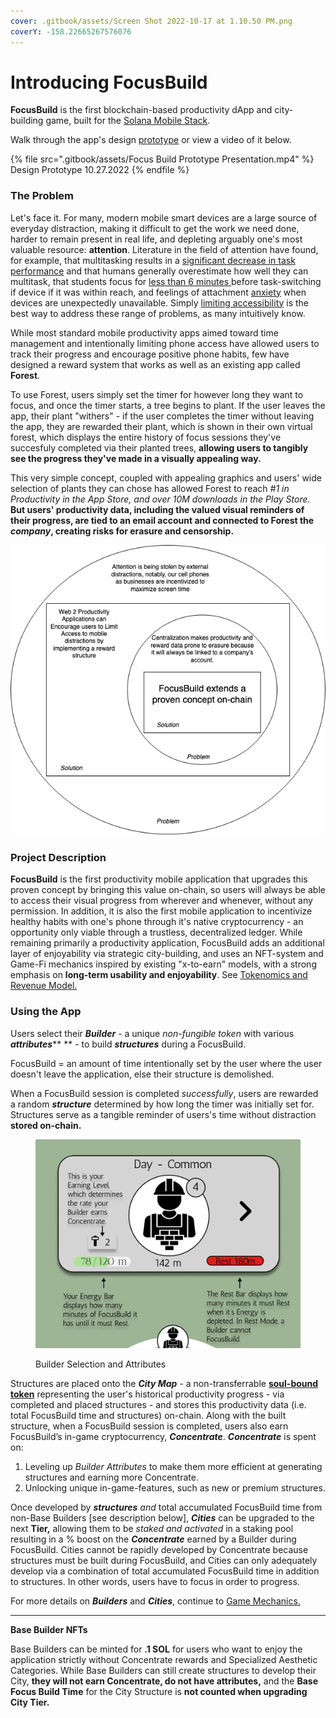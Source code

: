 ```yaml
---
cover: .gitbook/assets/Screen Shot 2022-10-17 at 1.10.50 PM.png
coverY: -158.22665267576076
---
```


# Introducing FocusBuild

**FocusBuild** is the first blockchain-based productivity dApp and city-building game, built for the [Solana Mobile Stack](https://solanamobile.com/).

Walk through the app's design [prototype](https://www.figma.com/proto/KAMiD8jZHfC8so6ZKsobGZ/FocusBuild?node-id=293%3A716\&scaling=min-zoom\&page-id=89%3A495\&starting-point-node-id=293%3A716) or view a video of it below.&#x20;

{% file src=".gitbook/assets/Focus Build Prototype Presentation.mp4" %}
Design Prototype 10.27.2022
{% endfile %}

### The Problem

Let's face it. For many, modern mobile smart devices are a large source of everyday distraction, making it difficult to get the work we need done, harder to remain present in real life, and depleting arguably one's most valuable resource: **attention**. Literature in the field of attention have found, for example, that multitasking results in a [significant decrease in task performance](https://educationaltechnologyjournal.springeropen.com/articles/10.1186/s41239-018-0096-z) and that humans generally overestimate how well they can multitask, that students focus for [less than 6 minutes ](https://www.sciencedirect.com/science/article/abs/pii/S0747563212003305)before task-switching if device if it was within reach, and feelings of attachment [anxiety](https://www.sciencedirect.com/science/article/abs/pii/S0747563214002805) when devices are unexpectedly unavailable. Simply [limiting accessibility](https://d1wqtxts1xzle7.cloudfront.net/39356054/Conquering-Digital-Distraction-with-cover-page-v2.pdf?Expires=1666987258\&Signature=BrnumQQTok52qb3UIxomZL9UCTPlNd6rKkw2ze8P-OC3LZs7WqQpjd-h8fGew6i0arLd0TeiUnKetivQ6yXKqvR704D8S5rYyM60zt9x7nYBNbC52bPDe5oGiNIcYqhZu3I\~fIDpvM5jP0tyvR8HMsVZ5FvrvJTeXuByF9KFnoN0svAXvoPN1Z\~F1k3hf3JVQ-RQXW3c5aKg3AjemEbYxk9nIFFhWR24fj7xGJ-xan0ejgumNo\~NTo9suDg8xgi9lJRWrCksP2MeGHx2A6llydciAxVdFXxA86gzsi\~aUzKGlD5y7iWEW042WFsIYBzVDl5PqcJG-j6ZSUoqq-bxKw\_\_\&Key-Pair-Id=APKAJLOHF5GGSLRBV4ZA) is the best way to address these range of problems, as many intuitively know.&#x20;

While most standard mobile productivity apps aimed toward time management and intentionally limiting phone access have allowed users to track their progress and encourage positive phone habits, few have designed a reward system that works as well as an existing app called **Forest**.&#x20;

To use Forest, users simply set the timer for however long they want to focus, and once the timer starts, a tree begins to plant. If the user leaves the app, their plant "withers" - if the user completes the timer without leaving the app, they are rewarded their plant, which is shown in their own virtual forest, which displays the entire history of focus sessions they've succesfuly completed via their planted trees, **allowing users to tangibly see the progress they've made in a visually appealing way.**&#x20;

This very simple concept, coupled with appealing graphics and users' wide selection of plants they can chose has allowed Forest to reach _#1 in Productivity in the App Store, and over 10M downloads in the Play Store._ **But users' productivity data, including the valued visual reminders of their progress, are tied to an email account and connected to Forest the **_**company**_**, creating risks for erasure and censorship.**&#x20;

****<img src=".gitbook/assets/Untitled Diagram.drawio(1) (3).png" alt="" data-size="original">****

### **Project Description**

**FocusBuild** is the first productivity mobile application that upgrades this proven concept by bringing this value on-chain, so users will always be able to access their visual progress from wherever and whenever, without any permission. In addition, it is also the first mobile application to incentivize healthy habits with one's phone through it's native cryptocurrency - an opportunity only viable through a trustless, decentralized ledger. While remaining primarily a productivity application, FocusBuild adds an additional layer of enjoyability via strategic city-building, and uses an NFT-system and Game-Fi mechanics inspired by existing "x-to-earn" models, with a strong emphasis on **long-term usability and enjoyability**. See [Tokenomics and Revenue Model.](tokenomics-and-revenue-model.md)

### **Using the App**

Users select their _**Builder** -_ a unique _non-fungible token_ with various _**attributes**_** ** - to build _**structures**_ during a FocusBuild.&#x20;

FocusBuild = an amount of time intentionally set by the user where the user doesn't leave the application, else their structure is demolished.&#x20;

When a FocusBuild session is completed _successfully_, users are rewarded a random _**structure**_ determined by how long the timer was initially set for. Structures serve as a tangible reminder of users's time without distraction **stored on-chain.**

<figure><img src=".gitbook/assets/Screen Shot 2022-10-12 at 2.33.17 PM.png" alt=""><figcaption><p>Builder Selection and Attributes</p></figcaption></figure>

Structures are placed onto the _**City Map**_ - a non-transferrable [**soul-bound** **token**](https://www.coindesk.com/learn/what-are-soulbound-tokens-the-non-transferrable-nft-explained/) representing the user's historical productivity progress - via completed and placed structures - and stores this productivity data (i.e. total FocusBuild time and structures) on-chain. Along with the built structure, when a FocusBuild session is completed, users also earn FocusBuild’s in-game cryptocurrency, _**Concentrate**_. _**Concentrate**_ is spent on:

1. Leveling up _Builder Attributes_ to make them more efficient at generating structures and earning more Concentrate.
2. Unlocking unique in-game-features, such as new or premium structures.

Once developed by _**structures**_ _and_ total accumulated FocusBuild time from non-Base Builders \[see description below], _**Cities**_ can be upgraded to the next **Tier,** allowing them to be _staked and activated_ in a staking pool resulting in a % boost on the _**Concentrate**_ earned by a Builder during FocusBuild. Cities cannot be rapidly developed by Concentrate because structures must be built during FocusBuild, and Cities can only adequately develop via a combination of total accumulated FocusBuild time in addition to structures. In other words, users have to focus in order to progress.

For more details on _**Builders**_ and _**Cities**_, continue to [Game Mechanics.](game-mechanics/)

****

**Base Builder NFTs**&#x20;

Base Builders can be minted for **.1 SOL** for users who want to enjoy the application strictly without Concentrate rewards and Specialized Aesthetic Categories. While Base Builders can still create structures to develop their City, **they will not earn Concentrate,  do not have attributes,** and the **Base Focus Build Time** for the City Structure is **not counted when upgrading City Tier.** &#x20;
